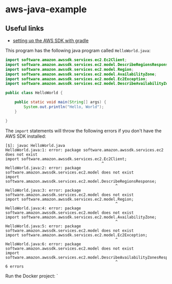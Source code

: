 # aws-java-example

## Useful links
* [setting up the AWS SDK with gradle](https://docs.aws.amazon.com/sdk-for-java/v1/developer-guide/setup-project-gradle.html)


This program has the following java program called `HelloWorld.java`:
```JAVA
import software.amazon.awssdk.services.ec2.Ec2Client;
import software.amazon.awssdk.services.ec2.model.DescribeRegionsResponse;
import software.amazon.awssdk.services.ec2.model.Region;
import software.amazon.awssdk.services.ec2.model.AvailabilityZone;
import software.amazon.awssdk.services.ec2.model.Ec2Exception;
import software.amazon.awssdk.services.ec2.model.DescribeAvailabilityZonesResponse;

public class HelloWorld {

    public static void main(String[] args) {
        System.out.println("Hello, World");
    }

}
```

The `import` statements will throw the following errors if you don't have the AWS SDK installed:
```
[$]: javac HelloWorld.java 
HelloWorld.java:1: error: package software.amazon.awssdk.services.ec2 does not exist
import software.amazon.awssdk.services.ec2.Ec2Client;
                                          ^
HelloWorld.java:2: error: package software.amazon.awssdk.services.ec2.model does not exist
import software.amazon.awssdk.services.ec2.model.DescribeRegionsResponse;
                                                ^
HelloWorld.java:3: error: package software.amazon.awssdk.services.ec2.model does not exist
import software.amazon.awssdk.services.ec2.model.Region;
                                                ^
HelloWorld.java:4: error: package software.amazon.awssdk.services.ec2.model does not exist
import software.amazon.awssdk.services.ec2.model.AvailabilityZone;
                                                ^
HelloWorld.java:5: error: package software.amazon.awssdk.services.ec2.model does not exist
import software.amazon.awssdk.services.ec2.model.Ec2Exception;
                                                ^
HelloWorld.java:6: error: package software.amazon.awssdk.services.ec2.model does not exist
import software.amazon.awssdk.services.ec2.model.DescribeAvailabilityZonesResponse;
                                                ^
6 errors
```

Run the Docker project:
`